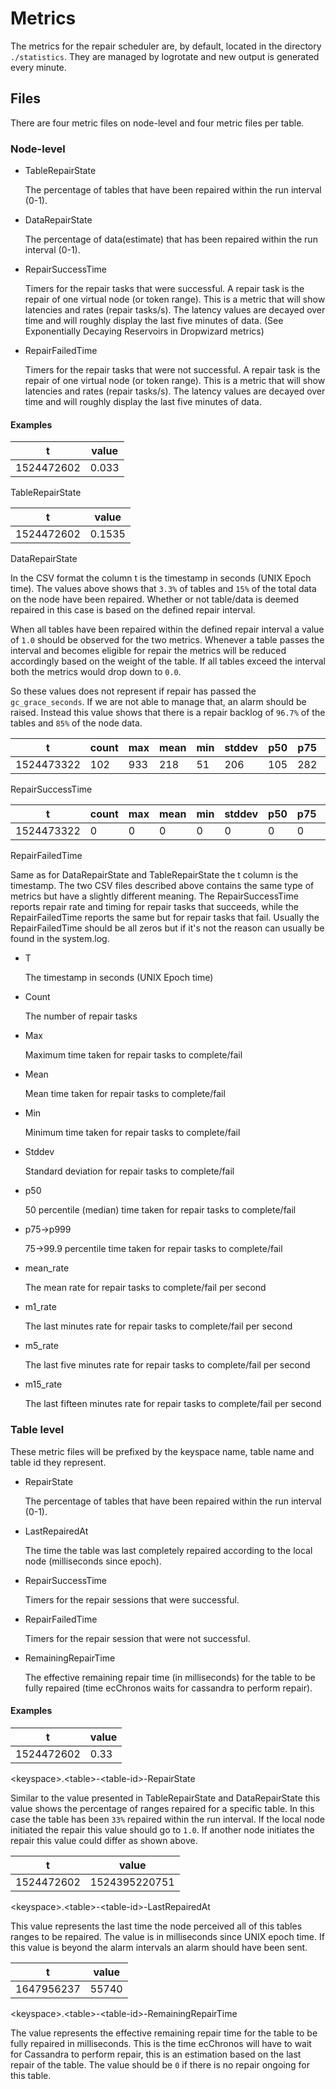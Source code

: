 # Metrics

The metrics for the repair scheduler are, by default, located in the directory `./statistics`.
They are managed by logrotate and new output is generated every minute.

## Files

There are four metric files on node-level and four metric files per table.

### Node-level

* TableRepairState

    The percentage of tables that have been repaired within the run interval (0-1).

* DataRepairState

    The percentage of data(estimate) that has been repaired within the run interval (0-1).

* RepairSuccessTime

    Timers for the repair tasks that were successful.
    A repair task is the repair of one virtual node (or token range).
    This is a metric that will show latencies and rates (repair tasks/s).
    The latency values are decayed over time and will roughly display the last five minutes of data. (See Exponentially Decaying Reservoirs in Dropwizard metrics)

* RepairFailedTime

    Timers for the repair tasks that were not successful.
    A repair task is the repair of one virtual node (or token range).
    This is a metric that will show latencies and rates (repair tasks/s).
    The latency values are decayed over time and will roughly display the last five minutes of data.

#### Examples

| t          | value  |
|------------|--------|
| 1524472602 | 0.033  |

TableRepairState

| t          | value  |
|------------|--------|
| 1524472602 | 0.1535 |

DataRepairState

In the CSV format the column t is the timestamp in seconds (UNIX Epoch time).
The values above shows that `3.3%` of tables and `15%` of the total data on the node have been repaired.
Whether or not table/data is deemed repaired in this case is based on the defined repair interval.

When all tables have been repaired within the defined repair interval a value of `1.0` should be observed for the two metrics.
Whenever a table passes the interval and becomes eligible for repair the metrics will be reduced accordingly based on the weight of the table.
If all tables exceed the interval both the metrics would drop down to `0.0`.

So these values does not represent if repair has passed the `gc_grace_seconds`.
If we are not able to manage that,
an alarm should be raised.
Instead this value shows that there is a repair backlog of `96.7%` of the tables and `85%` of the node data.


| t          | count | max | mean | min | stddev | p50 | p75 | p95 | p98 | p99 | p999 | mean_rate | m1_rate | m5_rate | m15_rate | rate_unit    | duration_unit |
|------------|-------|-----|------|-----|--------|-----|-----|-----|-----|-----|------|-----------|---------|---------|----------|--------------|---------------|
| 1524473322 | 102   | 933 | 218  | 51  | 206    | 105 | 282 | 701 | 769 | 845 | 933  | 0.065     | 1.4     | 0.32    | 0.11     | calls/second | milliseconds  |

RepairSuccessTime

| t          | count | max | mean | min | stddev | p50 | p75 | p95 | p98 | p99 | p999 | mean_rate | m1_rate | m5_rate | m15_rate | rate_unit    | duration_unit |
|------------|-------|-----|------|-----|--------|-----|-----|-----|-----|-----|------|-----------|---------|---------|----------|--------------|---------------|
| 1524473322 | 0     | 0   | 0    | 0   | 0      | 0   | 0   | 0   | 0   | 0   | 0    | 0         | 0       | 0       | 0        | calls/second | milliseconds  |

RepairFailedTime

Same as for DataRepairState and TableRepairState the t column is the timestamp.
The two CSV files described above contains the same type of metrics but have a slightly different meaning.
The RepairSuccessTime reports repair rate and timing for repair tasks that succeeds,
while the RepairFailedTime reports the same but for repair tasks that fail.
Usually the RepairFailedTime should be all zeros but if it's not the reason can usually be found in the system.log.

* T

    The timestamp in seconds (UNIX Epoch time)

* Count

    The number of repair tasks

* Max

    Maximum time taken for repair tasks to complete/fail

* Mean

    Mean time taken for repair tasks to complete/fail

* Min

    Minimum time taken for repair tasks to complete/fail

* Stddev

    Standard deviation for repair tasks to complete/fail

* p50

    50 percentile (median) time taken for repair tasks to complete/fail

* p75->p999

    75->99.9 percentile time taken for repair tasks to complete/fail

* mean_rate

    The mean rate for repair tasks to complete/fail per second

* m1_rate

    The last minutes rate for repair tasks to complete/fail per second

* m5_rate

    The last five minutes rate for repair tasks to complete/fail per second

* m15_rate

    The last fifteen minutes rate for repair tasks to complete/fail per second


### Table level

  These metric files will be prefixed by the keyspace name, table name and table id they represent.

* RepairState

    The percentage of tables that have been repaired within the run interval (0-1).

* LastRepairedAt

    The time the table was last completely repaired according to the local node (milliseconds since epoch).

* RepairSuccessTime

    Timers for the repair sessions that were successful.

* RepairFailedTime

    Timers for the repair session that were not successful.

* RemainingRepairTime

    The effective remaining repair time (in milliseconds) for the table to be fully repaired (time ecChronos waits for cassandra to perform repair).

#### Examples

| t          | value  |
|------------|--------|
| 1524472602 | 0.33   |

\<keyspace\>.\<table\>-\<table-id\>-RepairState

Similar to the value presented in TableRepairState and DataRepairState this value shows the percentage of ranges repaired for a specific table.
In this case the table has been `33%` repaired within the run interval.
If the local node initiated the repair this value should go to `1.0`.
If another node initiates the repair this value could differ as shown above.


| t          | value          |
|------------|----------------|
| 1524472602 | 1524395220751  |

\<keyspace\>.\<table\>-\<table-id\>-LastRepairedAt

This value represents the last time the node perceived all of this tables ranges to be repaired.
The value is in milliseconds since UNIX epoch time.
If this value is beyond the alarm intervals an alarm should have been sent.

| t          | value    |
|------------|----------|
| 1647956237 | 55740    |

\<keyspace\>.\<table\>-\<table-id\>-RemainingRepairTime

The value represents the effective remaining repair time for the table to be fully repaired in milliseconds.
This is the time ecChronos will have to wait for Cassandra to perform repair,
this is an estimation based on the last repair of the table.
The value should be `0` if there is no repair ongoing for this table.